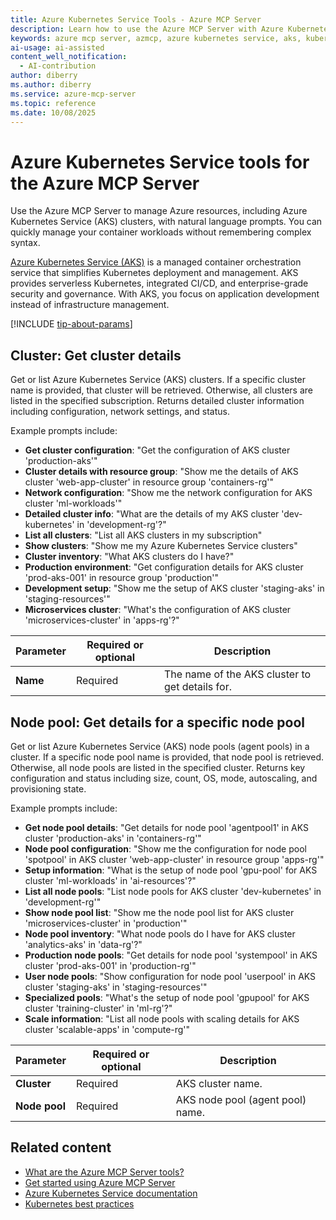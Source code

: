 ```yaml
---
title: Azure Kubernetes Service Tools - Azure MCP Server
description: Learn how to use the Azure MCP Server with Azure Kubernetes Service (AKS) to manage your Kubernetes clusters and containers.
keywords: azure mcp server, azmcp, azure kubernetes service, aks, kubernetes, containers
ai-usage: ai-assisted
content_well_notification:
  - AI-contribution
author: diberry
ms.author: diberry
ms.service: azure-mcp-server
ms.topic: reference
ms.date: 10/08/2025
---
```

# Azure Kubernetes Service tools for the Azure MCP Server

Use the Azure MCP Server to manage Azure resources, including Azure Kubernetes Service (AKS) clusters, with natural language prompts. You can quickly manage your container workloads without remembering complex syntax.

[Azure Kubernetes Service (AKS)](/azure/aks/intro-kubernetes) is a managed container orchestration service that simplifies Kubernetes deployment and management. AKS provides serverless Kubernetes, integrated CI/CD, and enterprise-grade security and governance. With AKS, you focus on application development instead of infrastructure management.

[!INCLUDE [tip-about-params](../includes/tools/parameter-consideration.md)]

## Cluster: Get cluster details

<!-- azmcp aks cluster get -->

Get or list Azure Kubernetes Service (AKS) clusters. If a specific cluster name is provided, that cluster will
be retrieved. Otherwise, all clusters are listed in the specified subscription. Returns detailed cluster
information including configuration, network settings, and status.

Example prompts include:

- **Get cluster configuration**: "Get the configuration of AKS cluster 'production-aks'"
- **Cluster details with resource group**: "Show me the details of AKS cluster 'web-app-cluster' in resource group 'containers-rg'"
- **Network configuration**: "Show me the network configuration for AKS cluster 'ml-workloads'"
- **Detailed cluster info**: "What are the details of my AKS cluster 'dev-kubernetes' in 'development-rg'?"
- **List all clusters**: "List all AKS clusters in my subscription"
- **Show clusters**: "Show me my Azure Kubernetes Service clusters"
- **Cluster inventory**: "What AKS clusters do I have?"
- **Production environment**: "Get configuration details for AKS cluster 'prod-aks-001' in resource group 'production'"
- **Development setup**: "Show me the setup of AKS cluster 'staging-aks' in 'staging-resources'"
- **Microservices cluster**: "What's the configuration of AKS cluster 'microservices-cluster' in 'apps-rg'?"

| Parameter | Required or optional | Description |
|-----------|-------------|-------------|
| **Name** | Required | The name of the AKS cluster to get details for. |

## Node pool: Get details for a specific node pool

<!-- azmcp aks nodepool get -->

Get or list Azure Kubernetes Service (AKS) node pools (agent pools) in a cluster. If a specific node pool name
is provided, that node pool is retrieved. Otherwise, all node pools are listed in the specified cluster.
Returns key configuration and status including size, count, OS, mode, autoscaling, and provisioning state.

Example prompts include:

- **Get node pool details**: "Get details for node pool 'agentpool1' in AKS cluster 'production-aks' in 'containers-rg'"
- **Node pool configuration**: "Show me the configuration for node pool 'spotpool' in AKS cluster 'web-app-cluster' in resource group 'apps-rg'"
- **Setup information**: "What is the setup of node pool 'gpu-pool' for AKS cluster 'ml-workloads' in 'ai-resources'?"
- **List all node pools**: "List node pools for AKS cluster 'dev-kubernetes' in 'development-rg'"
- **Show node pool list**: "Show me the node pool list for AKS cluster 'microservices-cluster' in 'production'"
- **Node pool inventory**: "What node pools do I have for AKS cluster 'analytics-aks' in 'data-rg'?"
- **Production node pools**: "Get details for node pool 'systempool' in AKS cluster 'prod-aks-001' in 'production-rg'"
- **User node pools**: "Show configuration for node pool 'userpool' in AKS cluster 'staging-aks' in 'staging-resources'"
- **Specialized pools**: "What's the setup of node pool 'gpupool' for AKS cluster 'training-cluster' in 'ml-rg'?"
- **Scale information**: "List all node pools with scaling details for AKS cluster 'scalable-apps' in 'compute-rg'"

| Parameter |  Required or optional | Description |
|-----------------------|----------------------|-------------|
| **Cluster** |  Required | AKS cluster name. |
| **Node pool** |  Required | AKS node pool (agent pool) name. |

## Related content

- [What are the Azure MCP Server tools?](index.md)
- [Get started using Azure MCP Server](../get-started.md)
- [Azure Kubernetes Service documentation](/azure/aks/)
- [Kubernetes best practices](/azure/aks/best-practices)
